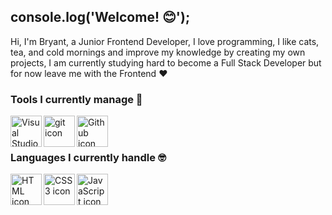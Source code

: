 ## console.log('Welcome! 😊');

Hi, I'm Bryant, a Junior Frontend Developer, I love programming, I like cats, tea, and cold mornings and improve my knowledge by creating my own projects, I am currently studying hard to become a Full Stack Developer but for now leave me with the Frontend ❤

### Tools I currently manage 🤗

<img width="50px" height="50px" src="https://img.icons8.com/fluency/2x/visual-studio-code-2019.png" align="left" alt="Visual Studio Code icon" title="Visual Studio Code" />
<img width="50px" height="50px" src="https://img.icons8.com/color/2x/git.png" align="left" alt="git icon" title="git" />
<img width="50px" height="50px" src="https://img.icons8.com/ios-filled/2x/github.png" align="left" alt="Github icon" title="github" />

<br />
<br />

### Languages I currently handle 🤓

<img width="50px" height="50px" src="https://img.icons8.com/color/2x/html-5.png" align="left" alt="HTML icon" title="HTML 5" />
<img width="50px" height="50px" src="https://img.icons8.com/color/2x/css3.png" align="left" alt="CSS3 icon" title="CSS3" />
<img width="50px" height="50px" src="https://img.icons8.com/color/2x/javascript.png" align="left" alt="JavaScript icon" title="JavaScript" />


<br />
